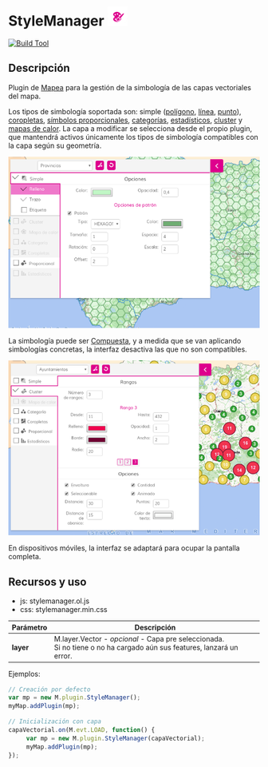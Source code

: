 # StyleManager ![icono](./images/icon.png)

[![Build Tool](https://img.shields.io/badge/build-Webpack-green.svg)](https://github.com/sigcorporativo-ja/Mapea4-dev-webpack)  

## Descripción

 Plugin de [Mapea](https://github.com/sigcorporativo-ja/Mapea4) para la gestión de la simbología de las capas vectoriales del mapa. 
 
 Los tipos de simbología soportada son: simple ([polígono](https://github.com/sigcorporativo-ja/Mapea4/wiki/M.style.Polygon), [línea](https://github.com/sigcorporativo-ja/Mapea4/wiki/M.style.Line), [punto](https://github.com/sigcorporativo-ja/Mapea4/wiki/M.style.Point)), [coropletas](https://github.com/sigcorporativo-ja/Mapea4/wiki/Coropletas), [símbolos proporcionales](https://github.com/sigcorporativo-ja/Mapea4/wiki/Proporcional), [categorías](https://github.com/sigcorporativo-ja/Mapea4/wiki/Categor%C3%ADas), [estadísticos](https://github.com/sigcorporativo-ja/Mapea4/wiki/Estad%C3%ADsticos), [cluster](https://github.com/sigcorporativo-ja/Mapea4/wiki/Cluster) y [mapas de calor](https://github.com/sigcorporativo-ja/Mapea4/wiki/Heatmap). La capa a modificar se selecciona desde el propio plugin, que mantendrá activos únicamente los tipos de simbología compatibles con la capa según su geometría.  

  ![Imagen](./images/StyleManager3.png)
 
 La simbología puede ser [Compuesta](https://github.com/sigcorporativo-ja/Mapea4/wiki/Composite), y a medida que se van aplicando simbologías concretas, la interfaz desactiva las que no son compatibles.  

 ![Imagen](./images/StyleManager4.png)

En dispositivos móviles, la interfaz se adaptará para ocupar la pantalla completa.

## Recursos y uso

- js: stylemanager.ol.js
- css: stylemanager.min.css

Parámetro | Descripción 
--- | --- |
**layer** | M.layer.Vector - _opcional_ - Capa pre seleccionada.<br> Si no tiene o no ha cargado aún sus features, lanzará un error.  

Ejemplos:

```javascript
// Creación por defecto
var mp = new M.plugin.StyleManager();
myMap.addPlugin(mp);
```  
```javascript
// Inicialización con capa
capaVectorial.on(M.evt.LOAD, function() {
     var mp = new M.plugin.StyleManager(capaVectorial);
     myMap.addPlugin(mp);
});
```  
